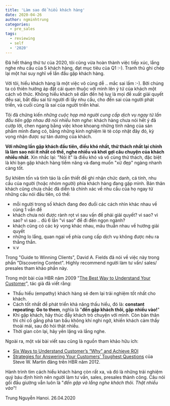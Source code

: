 ```yaml
---
title: 'Làm sao để hiểu khách hàng'
date: 2020-04-26
author: ngminhtrung
categories:
  - pre_sales
tags:
  - reviewing
  - self
  - '2020'
---
```


Đã hết tháng thứ tư của 2020, tôi cũng vừa hoàn thành việc tiếp xúc, lắng nghe nhu cầu của 5 khách hàng, đạt mục tiêu của Q1 :-). Tranh thủ ghi chép lại một hai suy nghĩ về lần đầu gặp khách hàng. 

Với tôi, hiểu khách hàng là một việc vô cùng dễ .. mắc sai lầm :-). Bởi chúng ta có thiên hướng áp đặt cái quen thuộc với mình lên ý tứ của khách một cách vô thức. Không hiểu khách sẽ dẫn đến hệ luỵ là mọi đề xuất giải quyết đều sai, bắt đầu sai từ người đi lấy nhu cầu, cho đến sai của người phát triển, và cuối cùng là sai của người triển khai. 

Tôi đã chứng kiến *những cuộc họp mà người cung cấp dịch vụ ngay từ lần đầu tiên gặp nhau đã nói nhiều hơn nghe*: khách hàng chưa nói hết ý đã cướp lời, chen ngang bằng việc khoe khoang những tính năng của sản phẩm mình đang có, bằng những kinh nghiệm lẻ tẻ cóp nhặt đây đó, kỳ vọng nhận được sự tán dương của khách. 

**Với những lần gặp khách đầu tiên, điều khó nhất, thử thách nhất lại chính là làm sao nói ít nhất có thể, nghe nhiều và khơi gợi câu chuyện của khách nhiều nhất**. Xin nhắc lại: "Nói ít" là điều khó và vô cùng thử thách, đặc biệt là khi bạn gặp khách hàng tiềm năng và đang muốn "xử đẹp" ngàng nhanh càng tốt. 

Sự khiêm tốn và tỉnh táo là cần thiết để ghi nhận chức danh, cá tính, nhu cầu của người (hoặc nhóm người) phía khách hàng đang gặp mình. Bản thân khách cũng chưa chắc đã diễn tả chính xác về nhu cầu của họ ngay từ những câu nói đầu tiên, có thể:
- mỗi người trong số khách đang đeo đuổi các cách nhìn khác nhau về cùng 1 vấn đề
- khách chưa nói được rành rọt vì sau vấn đề phải giải quyết? vì sao? vì sao? vì sao .. đủ 6 lần "vì sao" để đi đến ngọn ngành?
- khách cũng có các kỳ vọng khác nhau, mâu thuẫn nhau về hướng giải quyết
- những lo lắng, quan ngại về phía cung cấp dịch vụ không được nêu ra thẳng thắn. 
- v.v

Trong "Guide to Winning Clients", David A. Fields đã nói về việc này trong phần "Discovering Context". Highly recommend người làm tư vấn/ sales/ presales tham khảo phần này. 

Trong một bài của HBR năm 2009 "[The Best Way to Understand Your Customer](https://hbr.org/2009/03/the-best-way-to-understand-you)", tác giả đã viết rằng: 
- Thấu hiểu (empathy) khách hàng sẽ đem lại trải nghiệm tốt nhất cho khách. 
- Cách tốt nhất để phát triển khả năng thấu hiểu, đó là: **constant repeating: Go to them**, nghĩa là "**đến gặp khách thôi, gặp nhiều vào!**"
- Khi gặp khách, hãy thúc đẩy khách trò chuyện với mình. Còn bản thân thì chỉ cố gắng phá tan bầu không khí nghi ngờ, khiến khách cảm thấy thoải mái, sau đó hỏi thật nhiều. 
- Thời gian còn lại, hãy yên lặng và lắng nghe. 

Ngoài ra, một vài bài viết sau cũng là nguồn tham khảo hữu ích:
- [Six Ways to Understand Customer’s “Why” and Achieve ROI](https://www.excella.com/insights/six-ways-to-understand-customers-why-and-achieve-roi-part-two)
- [Strategies for Answering Your Customers’ Toughest Questions](https://hbr.org/2012/06/handling-customers-toughest-qu) của Steve W. Martin đăng trên HBR năm 2012.

Hành trình tìm cách hiểu khách hàng còn rất xa, và đó là những trải nghiệm quý báu định hình nên người làm tư vấn, sales, presales thành công. Câu nói gối đầu giường vẫn luôn là "*đến gặp và lắng nghe khách thôi. Thật nhiều vào*"!

Trung Nguyễn 
Hanoi. 26.04.2020